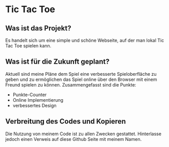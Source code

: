 # Tic Tac Toe
## Was ist das Projekt?
Es handelt sich um eine simple und schöne Webseite, auf der man lokal Tic Tac Toe spielen kann.
## Was ist für die Zukunft geplant?
Aktuell sind meine Pläne dem Spiel eine verbesserte Spieloberfläche zu geben und zu ermöglichen das Spiel online über den Browser mit einem Freund spielen zu können. Zusammengefasst sind die Punkte:
- Punkte-Counter
- Online Implementierung
- verbessertes Design
## Verbreitung des Codes und Kopieren
Die Nutzung von meinem Code ist zu allen Zwecken gestattet. Hinterlasse jedoch einen Verweis auf diese Github Seite mit meinem Namen.